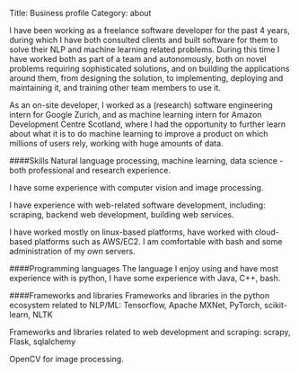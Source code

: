 Title: Business profile
Category: about

I have been working as a freelance software developer for the past 4 years, during
which I have both consulted clients and built software for them to solve their
NLP and machine learning related problems. During this time I have worked
both as part of a team and autonomously, both on novel problems requiring
sophisticated solutions, and on building the applications around them, from
designing the solution, to implementing, deploying and maintaining it, and
training other team members to use it.

As an on-site developer, I worked as a (research) software engineering intern for Google Zurich, and as machine learning intern for Amazon Development Centre Scotland, where I had the opportunity to further learn about what it is to do machine learning to improve a product on which millions of users rely,
working with huge amounts of data.


####Skills
Natural language processing, machine learning, data science - both
professional and research experience.

I have some experience with computer vision and image processing.

I have experience with web-related software development, including:
scraping, backend web development, building web services.

I have worked mostly on linux-based platforms, have worked with
cloud-based platforms such as AWS/EC2. I am comfortable with
bash and some administration of my own servers.

####Programming languages
The language I enjoy using and have most experience with is python, I have some
experience with Java, C++, bash.

####Frameworks and libraries
Frameworks and libraries in the python ecosystem related to NLP/ML:
Tensorflow, Apache MXNet, PyTorch, scikit-learn, NLTK

Frameworks and libraries related to web development and scraping:
scrapy, Flask, sqlalchemy

OpenCV for image processing.
